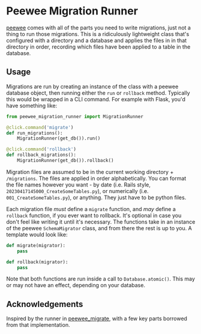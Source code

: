 # Peewee Migration Runner

[peewee](https://github.com/coleifer/peewee) comes with all of the parts you need to write migrations, just not a thing to run those migrations. This is a ridiculously lightweight class that's configured with a directory and a database and applies the files in in that directory in order, recording which files have been applied to a table in the database.

## Usage

Migrations are run by creating an instance of the class with a peewee database object, then running either the `run` or `rollback` method. Typically this would be wrapped in a CLI command. For example with Flask, you'd have something like:

```python
from peewee_migration_runner import MigrationRunner

@click.command('migrate')
def run_migrations():
    MigrationRunner(get_db()).run()

@click.command('rollback')
def rollback_migrations():
    MigrationRunner(get_db()).rollback()
```

Migration files are assumed to be in the current working directory + `/migrations`. The files are applied in order alphabetically. You can format the file names however you want - by date (i.e. Rails style, `20230417145000_CreateSomeTables.py`), or numerically (i.e. `001_CreateSomeTables.py`), or anything. They just have to be python files.

Each migration file _must_ define a `migrate` function, and _may_ define a `rollback` function, if you ever want to rollback. It's optional in case you don't feel like writing it until it's necessary. The functions take in an instance of the peewee `SchemaMigrator` class, and from there the rest is up to you. A template would look like:

```python
def migrate(migrator):
    pass

def rollback(migrator):
    pass
```

Note that both functions are run inside a call to `Database.atomic()`. This may or may not have an effect, depending on your database.

## Acknowledgements

Inspired by the runner in [peewee_migrate](https://github.com/klen/peewee_migrate), with a few key parts borrowed from that implementation.
